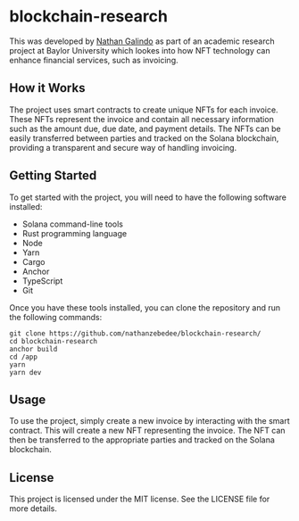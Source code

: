 # blockchain-research
This was developed by [Nathan Galindo](https://www.linkedin.com/in/nathan-galindo/) as part of an academic research project at Baylor University which lookes into how NFT technology can enhance financial services, such as invoicing.

## How it Works
The project uses smart contracts to create unique NFTs for each invoice. These NFTs represent the invoice and contain all necessary information such as the amount due, due date, and payment details. The NFTs can be easily transferred between parties and tracked on the Solana blockchain, providing a transparent and secure way of handling invoicing.

## Getting Started
To get started with the project, you will need to have the following software installed:
* Solana command-line tools
* Rust programming language
* Node
* Yarn
* Cargo
* Anchor
* TypeScript
* Git

Once you have these tools installed, you can clone the repository and run the following commands:

```
git clone https://github.com/nathanzebedee/blockchain-research/
cd blockchain-research
anchor build
cd /app
yarn 
yarn dev
```

## Usage
To use the project, simply create a new invoice by interacting with the smart contract. This will create a new NFT representing the invoice. The NFT can then be transferred to the appropriate parties and tracked on the Solana blockchain.

## License
This project is licensed under the MIT license. See the LICENSE file for more details.
